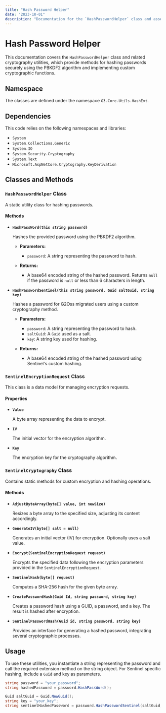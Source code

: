 ```yaml
---
title: "Hash Password Helper"
date: "2023-10-01"
description: "Documentation for the `HashPasswordHelper` class and associated cryptography functionalities."
---
```


# Hash Password Helper

This documentation covers the `HashPasswordHelper` class and related cryptography utilities, which provide methods for hashing passwords securely using the PBKDF2 algorithm and implementing custom cryptographic functions. 

## Namespace

The classes are defined under the namespace `G3.Core.Utils.HashExt`.

## Dependencies

This code relies on the following namespaces and libraries:
- `System`
- `System.Collections.Generic`
- `System.IO`
- `System.Security.Cryptography`
- `System.Text`
- `Microsoft.AspNetCore.Cryptography.KeyDerivation`

## Classes and Methods

### `HashPasswordHelper` Class

A static utility class for hashing passwords.

#### Methods

- **`HashPassWord(this string password)`**

  Hashes the provided password using the PBKDF2 algorithm. 

  - **Parameters:**
    - `password`: A string representing the password to hash.

  - **Returns:** 
    - A base64 encoded string of the hashed password. Returns `null` if the password is `null` or less than 6 characters in length.

- **`HashPasswordSentinel(this string password, Guid saltGuid, string key)`**

  Hashes a password for G2Oss migrated users using a custom cryptography method.

  - **Parameters:**
    - `password`: A string representing the password to hash.
    - `saltGuid`: A `Guid` used as a salt.
    - `key`: A string key used for hashing.

  - **Returns:** 
    - A base64 encoded string of the hashed password using Sentinel's custom hashing.

### `SentinelEncryptionRequest` Class

This class is a data model for managing encryption requests.

#### Properties

- **`Value`**
  
  A byte array representing the data to encrypt.

- **`IV`**

  The initial vector for the encryption algorithm.

- **`Key`**

  The encryption key for the cryptography algorithm.

### `SentinelCryptography` Class

Contains static methods for custom encryption and hashing operations.

#### Methods

- **`AdjustByteArray(byte[] value, int newSize)`**

  Resizes a byte array to the specified size, adjusting its content accordingly.

- **`GenerateIV(byte[] salt = null)`**

  Generates an initial vector (IV) for encryption. Optionally uses a salt value.

- **`Encrypt(SentinelEncryptionRequest request)`**

  Encrypts the specified data following the encryption parameters provided in the `SentinelEncryptionRequest`.

- **`SentinelHash(byte[] request)`**

  Computes a SHA-256 hash for the given byte array.

- **`CreatePasswordHash(Guid Id, string password, string key)`**

  Creates a password hash using a GUID, a password, and a key. The result is hashed after encryption.

- **`SentinelPasswordHash(Guid id, string password, string key)`**

  Provides an interface for generating a hashed password, integrating several cryptographic processes.

## Usage

To use these utilities, you instantiate a string representing the password and call the required extension method on the string object. For Sentinel specific hashing, include a `Guid` and key as parameters.

```csharp
string password = "your_password";
string hashedPassword = password.HashPassWord();

Guid saltGuid = Guid.NewGuid();
string key = "your_key";
string sentinelHashedPassword = password.HashPasswordSentinel(saltGuid, key);
```
